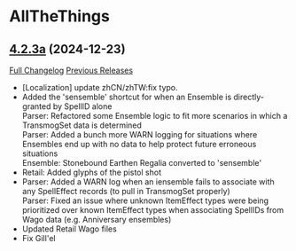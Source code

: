# AllTheThings

## [4.2.3a](https://github.com/ATTWoWAddon/AllTheThings/tree/4.2.3a) (2024-12-23)
[Full Changelog](https://github.com/ATTWoWAddon/AllTheThings/compare/4.2.3...4.2.3a) [Previous Releases](https://github.com/ATTWoWAddon/AllTheThings/releases)

- [Localization] update zhCN/zhTW:fix typo.  
- Added the 'sensemble' shortcut for when an Ensemble is directly-granted by SpellID alone  
    Parser: Refactored some Ensemble logic to fit more scenarios in which a TransmogSet data is determined  
    Parser: Added a bunch more WARN logging for situations where Ensembles end up with no data to help protect future erroneous situations  
    Ensemble: Stonebound Earthen Regalia converted to 'sensemble'  
- Retail: Added glyphs of the pistol shot  
- Parser: Added a WARN log when an iensemble fails to associate with any SpellEffect records (to pull in TransmogSet properly)  
    Parser: Fixed an issue where unknown ItemEffect types were being prioritized over known ItemEffect types when associating SpellIDs from Wago data (e.g. Anniversary ensembles)  
- Updated Retail Wago files  
- Fix Gill'el  
